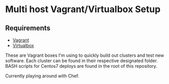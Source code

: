 # Multi host Vagrant/Virtualbox Setup

## Requirements
- [Vagrant](https://www.vagrantup.com/)
- [Virtualbox](https://www.virtualbox.org/)

These are Vagrant boxes I'm using to quickly build out clusters and test new software.  Each cluster can be found in their respective designated folder.  BASH scripts for Centos7 deploys are found in the root of this repository.

Currently playing around with Chef.
